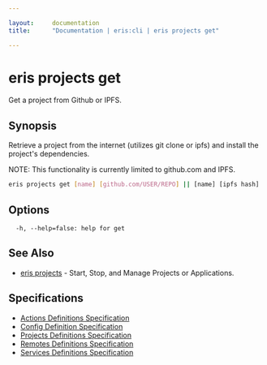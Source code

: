 ```yaml
---

layout:     documentation
title:      "Documentation | eris:cli | eris projects get"

---
```


# eris projects get

Get a project from Github or IPFS.

## Synopsis

Retrieve a project from the internet (utilizes git clone or ipfs)
and install the project's dependencies.

NOTE: This functionality is currently limited to github.com and IPFS.

```bash
eris projects get [name] [github.com/USER/REPO] || [name] [ipfs hash]
```

## Options

```
  -h, --help=false: help for get
```

## See Also

* [eris projects](https://docs.erisindustries.com/documentation/eris-cli/0.10.3/eris_projects/)	 - Start, Stop, and Manage Projects or Applications.

## Specifications

* [Actions Definitions Specification](https://docs.erisindustries.com/documentation/eris-cli/0.10.3/actions_definitions_spec/)
* [Config Definition Specification](https://docs.erisindustries.com/documentation/eris-cli/0.10.3/config_definition_spec/)
* [Projects Definitions Specification](https://docs.erisindustries.com/documentation/eris-cli/0.10.3/projects_definitions_spec/)
* [Remotes Definitions Specification](https://docs.erisindustries.com/documentation/eris-cli/0.10.3/remotes_definitions_spec/)
* [Services Definitions Specification](https://docs.erisindustries.com/documentation/eris-cli/0.10.3/services_definitions_spec/)

